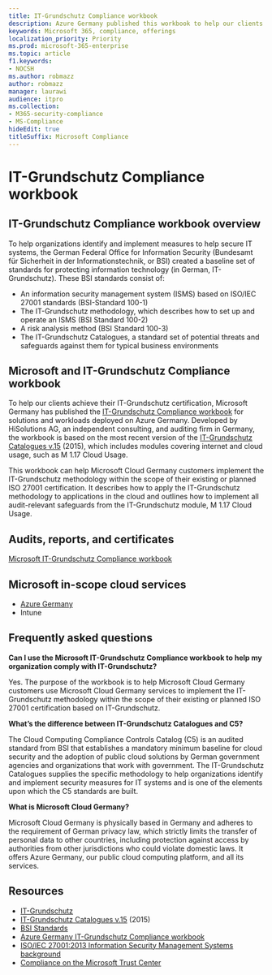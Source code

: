 ```yaml
---
title: IT-Grundschutz Compliance workbook
description: Azure Germany published this workbook to help our clients achieve IT-Grundschutz certification.
keywords: Microsoft 365, compliance, offerings
localization_priority: Priority
ms.prod: microsoft-365-enterprise
ms.topic: article
f1.keywords:
- NOCSH
ms.author: robmazz
author: robmazz
manager: laurawi
audience: itpro
ms.collection:
- M365-security-compliance
- MS-Compliance
hideEdit: true
titleSuffix: Microsoft Compliance
---
```


# IT-Grundschutz Compliance workbook

## IT-Grundschutz Compliance workbook overview

To help organizations identify and implement measures to help secure IT systems, the German Federal Office for Information Security (Bundesamt für Sicherheit in der Informationstechnik, or BSI) created a baseline set of standards for protecting information technology (in German, IT-Grundschutz). These BSI standards consist of:

- An information security management system (ISMS) based on ISO/IEC 27001 standards (BSI-Standard 100-1)
- The IT-Grundschutz methodology, which describes how to set up and operate an ISMS (BSI Standard 100-2)
- A risk analysis method (BSI Standard 100-3)
- The IT-Grundschutz Catalogues, a standard set of potential threats and safeguards against them for typical business environments

## Microsoft and IT-Grundschutz Compliance workbook

To help our clients achieve their IT-Grundschutz certification, Microsoft Germany has published the [IT-Grundschutz Compliance workbook](https://aka.ms/grundschutzworkbook) for solutions and workloads deployed on Azure Germany. Developed by HiSolutions AG, an independent consulting, and auditing firm in Germany, the workbook is based on the most recent version of the [IT-Grundschutz Catalogues v.15](https://www.bsi.bund.de/SharedDocs/Downloads/DE/BSI/Grundschutz/International/GSK_15_EL_EN_Draft.pdf?__blob=publicationFile&v=2) (2015), which includes modules covering internet and cloud usage, such as M 1.17 Cloud Usage.

This workbook can help Microsoft Cloud Germany customers implement the IT-Grundschutz methodology within the scope of their existing or planned ISO 27001 certification. It describes how to apply the IT-Grundschutz methodology to applications in the cloud and outlines how to implement all audit-relevant safeguards from the IT-Grundschutz module, M 1.17 Cloud Usage.

## Audits, reports, and certificates

[Microsoft IT-Grundschutz Compliance workbook](https://aka.ms/grundschutzworkbook)

## Microsoft in-scope cloud services

- [Azure Germany](https://aka.ms/AzureCompliance)
- Intune

## Frequently asked questions

**Can I use the Microsoft IT-Grundschutz Compliance workbook to help my organization comply with IT-Grundschutz?**

Yes. The purpose of the workbook is to help Microsoft Cloud Germany customers use Microsoft Cloud Germany services to implement the IT-Grundschutz methodology within the scope of their existing or planned ISO 27001 certification based on IT-Grundschutz.

**What’s the difference between IT-Grundschutz Catalogues and C5?**

The Cloud Computing Compliance Controls Catalog (C5) is an audited standard from BSI that establishes a mandatory minimum baseline for cloud security and the adoption of public cloud solutions by German government agencies and organizations that work with government. The IT-Grundschutz Catalogues supplies the specific methodology to help organizations identify and implement security measures for IT systems and is one of the elements upon which the C5 standards are built.

**What is Microsoft Cloud Germany?**

Microsoft Cloud Germany is physically based in Germany and adheres to the requirement of German privacy law, which strictly limits the transfer of personal data to other countries, including protection against access by authorities from other jurisdictions who could violate domestic laws. It offers Azure Germany, our public cloud computing platform, and all its services.

## Resources

- [IT-Grundschutz](https://www.bsi.bund.de/EN/Topics/ITGrundschutz/ITGrundschutzHome/itgrundschutzhome_node.html;jsessionid=5ABC53411232B460035220974AE634C4.1_cid351)
- [IT-Grundschutz Catalogues v.15](https://www.bsi.bund.de/SharedDocs/Downloads/DE/BSI/Grundschutz/International/GSK_15_EL_EN_Draft.pdf?__blob=publicationFile&v=2) (2015)
- [BSI Standards](https://www.bsi.bund.de/EN/Publications/BSIStandards/BSIStandards_node.html)
- [Azure Germany IT-Grundschutz Compliance workbook](https://aka.ms/grundschutzworkbook)
- [ISO/IEC 27001:2013 Information Security Management Systems background](offering-iso-27001.md)
- [Compliance on the Microsoft Trust Center](https://www.microsoft.com/trust-center/compliance/compliance-overview)
